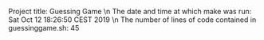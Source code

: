 Project title: Guessing Game
\n The date and time at which make was run:
Sat Oct 12 18:26:50 CEST 2019
\n The number of lines of code contained in guessinggame.sh:
45

